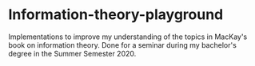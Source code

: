 # Information-theory-playground
Implementations to improve my understanding of the topics in MacKay's book on information theory. Done for a seminar during my bachelor's degree in the Summer Semester 2020.

